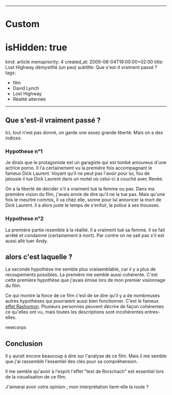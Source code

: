 -----

# Custom 
# isHidden: true
kind: article
menupriority: 4
created_at: 2009-08-04T19:00:00+02:00
title: Lost Highway démystifié (un peu) 
subtitle: Que s'est-il vraiment passé ?
tags:
  - film
  - David Lynch
  - Lost Highway
  - Réalité alternée

-----

## Que s'est-il vraiment passé ?


Ici, tout n'est pas donné, on garde une assez grande liberté. Mais on a des indices. 



### Hypothese n°1

Je dirais que le protagoniste est un garagiste qui est tombé amoureux d'une actrice porno. Il l'a certainement vu la première fois accompagnant le fameux Dick Laurent. Voyant qu'il ne peut pas l'avoir pour lui, fou de jalousie il tue Dick Laurent dans un motel où celui-ci à couché avec Renée. 

On a la liberté de décider s'il a vraiment tué la femme ou pas.
Dans ma première vision du film, j'avais envie de dire qu'il ne la tue pas. Mais qu'une fois le meurtre commis, il va chez elle, sonne pour lui annoncer la mort de Dick Laurent. Il a alors juste le temps de s'enfuir, la police à ses trousses.


### Hypothese n°2

La première partie resemble à la réalité. Il a vraiment tué sa femme. Il se fait arrété et condamné (certainement à mort). Par contre on ne sait pas s'il est aussi allé tuer Andy.

## alors c'est laquelle ?

La seconde hypothèse me semble plus vraisemblable, car il y a plus de recoupements possibles. 
La première me semble aussi cohérente. C'est cette première hypothèse que j'avais émise lors de mon premier visionnage du film.

Ce qui montre la force de ce film c'est de se dire qu'il y a de nombreuses autres hypothèses qui pourraient aussi bien fonctionner. C'est le fameux [effet Rashomon](http://en.wikipedia.org/wiki/Rashomon_effect). Plusieurs personnes peuvent décrire de façon cohérentes ce qu'elles ont vu, mais toutes les descriptions sont incohérentes entres-elles.

newcorps

## Conclusion

Il y aurait encore beaucoup à dire sur l'analyse de ce film. Mais il me semble que j'ai rassemblé l'essentiel des clés pour sa compréhension.

Il me semble qu'avoir à l'esprit l'effet "test de Rorschach" est essentiel lors de la visualisation de ce film.

J'aimerai avoir votre opinion ; mon interprétation tient-elle la route ?

